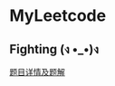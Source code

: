 # MyLeetcode

## Fighting (ง •_•)ง

[题目详情及题解](https://github.com/doocs/leetcode/blob/main/solution/README.md)
